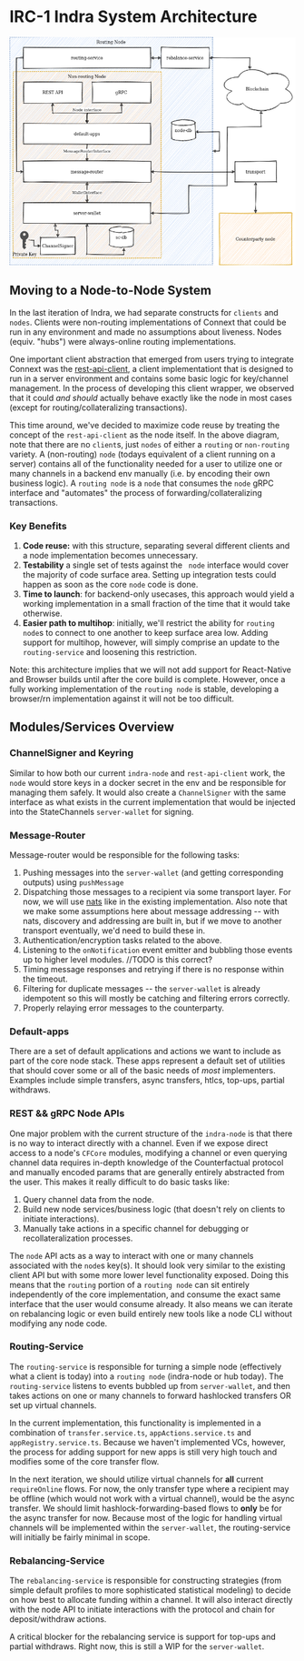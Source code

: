 # IRC-1 Indra System Architecture

![alt text](https://github.com/connext/IRCs/blob/01-system-architecture/assets/IRC-1-architecture.png?raw=true)

## Moving to a Node-to-Node System

In the last iteration of Indra, we had separate constructs for `clients` and `nodes`. Clients were non-routing implementations of Connext that could be run in any environment and made no assumptions about liveness. Nodes (equiv. "hubs") were always-online routing implementations.

One important client abstraction that emerged from users trying to integrate Connext was the [rest-api-client](https://github.com/connext/rest-api-client), a client implementationt that is designed to run in a server environment and contains some basic logic for key/channel management. In the process of developing this client wrapper, we observed that it could *and should* actually behave exactly like the node in most cases (except for routing/collateralizing transactions).

This time around, we've decided to maximize code reuse by treating the concept of the `rest-api-client` as the node itself. In the above diagram, note that there are no `client`s, just `nodes` of either a `routing` or `non-routing` variety. A (non-routing) `node` (todays equivalent of a client running on a server) contains all of the functionality needed for a user to utilize one or many channels in a backend env manually (i.e. by encoding their own business logic). A `routing node` is a `node` that consumes the `node` gRPC interface and "automates" the process of forwarding/collateralizing transactions.

### Key Benefits
1. **Code reuse:** with this structure, separating several different clients and a node implementation becomes unnecessary. 
2. **Testability** a single set of tests against the ` node` interface would cover the majority of code surface area. Setting up integration tests could happen as soon as the core `node` code is done.
3. **Time to launch**: for backend-only usecases, this approach would yield a working implementation in a small fraction of the time that it would take otherwise.
4. **Easier path to multihop**: initially, we'll restrict the ability for `routing node`s to connect to one another to keep surface area low. Adding support for multihop, however, will simply comprise an update to the `routing-service` and loosening this restriction.

Note: this architecture implies that we will not add support for React-Native and Browser builds until after the core build is complete. However, once a fully working implementation of the `routing node` is stable, developing a browser/rn implementation against it will not be too difficult.

## Modules/Services Overview

### ChannelSigner and Keyring
Similar to how both our current `indra-node` and `rest-api-client` work, the `node` would store keys in a docker secret in the env and be responsible for managing them safely. It would also create a `ChannelSigner` with the same interface as what exists in the current implementation that would be injected into the StateChannels `server-wallet` for signing.

### Message-Router
Message-router would be responsible for the following tasks:
1. Pushing messages into the `server-wallet` (and getting corresponding outputs) using `pushMessage`
2. Dispatching those messages to a recipient via some transport layer. For now, we will use [nats](https://nats.io) like in the existing implementation. Also note that we make some assumptions here about message addressing -- with nats, discovery and addressing are built in, but if we move to another transport eventually, we'd need to build these in.
3. Authentication/encryption tasks related to the above.
4. Listening to the `onNotification` event emitter and bubbling those events up to higher level modules. //TODO is this correct?
5. Timing message responses and retrying if there is no response within the timeout.
6. Filtering for duplicate messages -- the `server-wallet` is already idempotent so this will mostly be catching and filtering errors correctly.
7. Properly relaying error messages to the counterparty.

### Default-apps
There are a set of default applications and actions we want to include as part of the core node stack. These apps represent a default set of utilities that should cover some or all of the basic needs of *most* implementers. Examples include simple transfers, async transfers, htlcs, top-ups, partial withdraws.

### REST && gRPC Node APIs
One major problem with the current structure of the `indra-node` is that there is no way to interact directly with a channel. Even if we expose direct access to a node's `CFCore` modules, modifying a channel or even querying channel data requires in-depth knowledge of the Counterfactual protocol and manually encoded params that are generally entirely abstracted from the user. This makes it really difficult to do basic tasks like:
1. Query channel data from the node.
2. Build new node services/business logic (that doesn't rely on clients to initiate interactions).
3. Manually take actions in a specific channel for debugging or recollateralization processes.

The `node` API acts as a way to interact with one or many channels associated with the `node`s key(s). It should look very similar to the existing client API but with some more lower level functionality exposed. Doing this means that the `routing` portion of a `routing node` can sit entirely independently of the core implementation, and consume the exact same interface that the user would consume already. It also means we can iterate on rebalancing logic or even build entirely new tools like a node CLI without modifying any node code.

### Routing-Service
The `routing-service` is responsible for turning a simple node (effectively what a client is today) into a `routing node` (indra-node or hub today). The `routing-service` listens to events bubbled up from `server-wallet`, and then takes actions on one or many channels to forward hashlocked transfers OR set up virtual channels.

In the current implementation, this functionality is implemented in a combination of `transfer.service.ts`, `appActions.service.ts` and `appRegistry.service.ts`. Because we haven't implemented VCs, however, the process for adding support for new apps is still very high touch and modifies some of the core transfer flow.

In the next iteration, we should utilize virtual channels for **all** current `requireOnline` flows. For now, the only transfer type where a recipient may be offline (which would not work with a virtual channel), would be the async transfer. We should limit hashlock-forwarding-based flows to **only** be for the async transfer for now. Because most of the logic for handling virtual channels will be implemented within the `server-wallet`, the routing-service will initially be fairly minimal in scope.

### Rebalancing-Service
The `rebalancing-service` is responsible for constructing strategies (from simple default profiles to more sophisticated statistical modeling) to decide on how best to allocate funding within a channel. It will also interact directly with the node API to initiate interactions with the protocol and chain for deposit/withdraw actions.

A critical blocker for the rebalancing service is support for top-ups and partial withdraws. Right now, this is still a WIP for the `server-wallet`.
